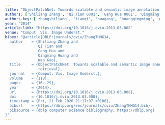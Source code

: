 ```yaml
---
title: "ObjectPatchNet: Towards scalable and semantic image annotation and retrieval"
authors: ['Shiliang Zhang', 'Qi Tian 0001', 'Gang Hua 0001', 'Qingming Huang', 'Wen Gao 0001']
authors-key: ['zhangshiliang', 'tianqi', 'huagang', 'huangqingming', 'gaowen']
year: "2014"
article-link: "https://doi.org/10.1016/j.cviu.2013.03.008"
venue: "Comput. Vis. Image Underst."
bibex: "@article{DBLP:journals/cviu/ZhangTHHG14,
  author    = {Shiliang Zhang and
               Qi Tian and
               Gang Hua and
               Qingming Huang and
               Wen Gao},
  title     = {ObjectPatchNet: Towards scalable and semantic image annotation and
               retrieval},
  journal   = {Comput. Vis. Image Underst.},
  volume    = {118},
  pages     = {16--29},
  year      = {2014},
  url       = {https://doi.org/10.1016/j.cviu.2013.03.008},
  doi       = {10.1016/j.cviu.2013.03.008},
  timestamp = {Fri, 21 Feb 2020 21:17:07 +0100},
  biburl    = {https://dblp.org/rec/journals/cviu/ZhangTHHG14.bib},
  bibsource = {dblp computer science bibliography, https://dblp.org}
}"
---
```

